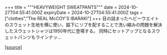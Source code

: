 +++
title = """HEAVYWEIGHT SWEATPANTS"""
date = 2024-10-27T04:55:41.000Z
expiryDate = 2024-10-27T04:55:41.000Z
tags = ["clothes","The REAL McCOY'S IBARAKI"]
+++
目の詰まったヘビーウエイトのスウェット生地を横に使い、脇下にリブを配することで洗い縮みの問題を解決したスウェットシャツは1950年代に登場する。 同時にセットアップとなるスウェットパンツもラインナッ...

[[source]](https://the-realmccoys.ocnk.net/product/1167)
